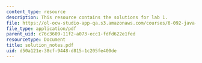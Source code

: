 ```yaml
---
content_type: resource
description: This resource contains the solutions for lab 1.
file: https://ol-ocw-studio-app-qa.s3.amazonaws.com/courses/6-092-java-preparation-for-6-170-january-iap-2006/d50a121e38cf9448d8151c205fe400de_solution_notes.pdf
file_type: application/pdf
parent_uid: c76c3609-11f2-a073-ecc1-fdfd622e1fed
resourcetype: Document
title: solution_notes.pdf
uid: d50a121e-38cf-9448-d815-1c205fe400de
---
```

